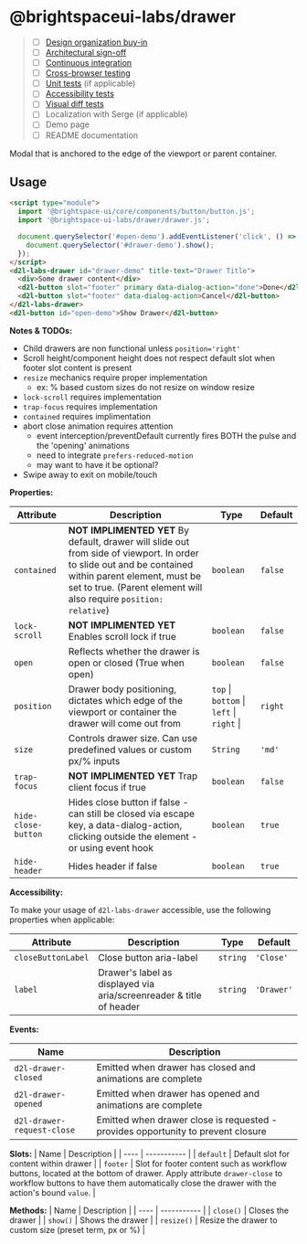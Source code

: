 # @brightspaceui-labs/drawer

> - [ ] [Design organization buy-in](https://daylight.d2l.dev/developing/creating-component/before-building/#working-with-design)
> - [ ] [Architectural sign-off](https://daylight.d2l.dev/developing/creating-component/before-building/#web-component-architecture)
> - [ ] [Continuous integration](https://daylight.d2l.dev/developing/testing/tools/#continuous-integration)
> - [ ] [Cross-browser testing](https://daylight.d2l.dev/developing/testing/cross-browser/)
> - [ ] [Unit tests](https://daylight.d2l.dev/developing/testing/tools/) (if applicable)
> - [ ] [Accessibility tests](https://daylight.d2l.dev/developing/testing/accessibility/)
> - [ ] [Visual diff tests](https://daylight.d2l.dev/developing/testing/visual-difference/)
> - [ ] Localization with Serge (if applicable)
> - [ ] Demo page
> - [ ] README documentation

Modal that is anchored to the edge of the viewport or parent container.

## Usage

```html
<script type="module">
  import '@brightspace-ui/core/components/button/button.js';
  import '@brightspace-ui-labs/drawer/drawer.js';

  document.querySelector('#open-demo').addEventListener('click', () => {
    document.querySelector('#drawer-demo').show();
  });
</script>
<d2l-labs-drawer id="drawer-demo" title-text="Drawer Title">
  <div>Some drawer content</div>
  <d2l-button slot="footer" primary data-dialog-action="done">Done</d2l-button>
  <d2l-button slot="footer" data-dialog-action>Cancel</d2l-button>
</d2l-labs-drawer>
<d2l-button id="open-demo">Show Drawer</d2l-button>
```

**Notes & TODOs:**

- Child drawers are non functional unless `position='right'`
- Scroll height/component height does not respect default slot when footer slot content is present
- `resize` mechanics require proper implementation
  - ex: % based custom sizes do not resize on window resize
- `lock-scroll` requires implementation
- `trap-focus` requires implementation
- `contained` requires implimentation
- abort close animation requires attention
  - event interception/preventDefault currently fires BOTH the pulse and the 'opening' animations
  - need to integrate `prefers-reduced-motion`
  - may want to have it be optional?
- Swipe away to exit on mobile/touch

**Properties:**

| Attribute | Description | Type | Default |
| --------- | ----------- | ---- | ------- |
| `contained` | **NOT IMPLIMENTED YET** By default, drawer will slide out from side of viewport. In order to slide out and be contained within parent element, must be set to true. (Parent element will also require `position: relative`) | `boolean` | `false` |
| `lock-scroll`| **NOT IMPLIMENTED YET** Enables scroll lock if true  | `boolean`     | `false` |
| `open`      | Reflects whether the drawer is open or closed (True when open)   | `boolean`     | `false` |
| `position`  | Drawer body positioning, dictates which edge of the viewport or container the drawer will come out from  | `top` \| `bottom` \| `left` \| `right` \|  | `right` |
| `size` | Controls drawer size. Can use predefined values or custom px/% inputs | `String` | `'md'` |
| `trap-focus` | **NOT IMPLIMENTED YET** Trap client focus if true  | `boolean`     | `false` |
| `hide-close-button` | Hides close button if false - can still be closed via escape key, a data-dialog-action, clicking outside the element - or using event hook | `boolean` | `true` |
| `hide-header` | Hides header if false | `boolean` | `true` |

**Accessibility:**

To make your usage of `d2l-labs-drawer` accessible, use the following properties when applicable:

| Attribute | Description | Type | Default |
| --------- | ----------- | ---- | ------- |
| `closeButtonLabel` | Close button aria-label | `string` | `'Close'` |
| `label` | Drawer's label as displayed via aria/screenreader & title of header | `string` | `'Drawer'` |

**Events:**

| Name | Description |
| --- | ---- |
| `d2l-drawer-closed` | Emitted when drawer has closed and animations are complete |
| `d2l-drawer-opened` | Emitted when drawer has opened and animations are complete |
| `d2l-drawer-request-close` | Emitted when drawer close is requested - provides opportunity to prevent closure |

**Slots:**
| Name | Description |
| ---- | ----------- |
| `default` | Default slot for content within drawer |
| `footer` | Slot for footer content such as workflow buttons, located at the bottom of drawer. Apply attribute `drawer-close` to workflow buttons to have them automatically close the drawer with the action's bound `value`. |

**Methods:**
| Name | Description |
| ---- | ----------- |
| `close()` | Closes the drawer |
| `show()` | Shows the drawer |
| `resize()` | Resize the drawer to custom size (preset term, px or %) |
